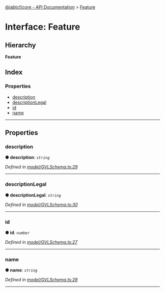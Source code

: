 [@iabtcf/core - API Documentation](../README.md) > [Feature](../interfaces/feature.md)

# Interface: Feature

## Hierarchy

**Feature**

## Index

### Properties

* [description](feature.md#description)
* [descriptionLegal](feature.md#descriptionlegal)
* [id](feature.md#id)
* [name](feature.md#name)

---

## Properties

<a id="description"></a>

###  description

**● description**: *`string`*

*Defined in [model/GVLSchema.ts:29](https://github.com/chrispaterson/iabtcf-es/blob/d162d92/modules/core/src/model/GVLSchema.ts#L29)*

___
<a id="descriptionlegal"></a>

###  descriptionLegal

**● descriptionLegal**: *`string`*

*Defined in [model/GVLSchema.ts:30](https://github.com/chrispaterson/iabtcf-es/blob/d162d92/modules/core/src/model/GVLSchema.ts#L30)*

___
<a id="id"></a>

###  id

**● id**: *`number`*

*Defined in [model/GVLSchema.ts:27](https://github.com/chrispaterson/iabtcf-es/blob/d162d92/modules/core/src/model/GVLSchema.ts#L27)*

___
<a id="name"></a>

###  name

**● name**: *`string`*

*Defined in [model/GVLSchema.ts:28](https://github.com/chrispaterson/iabtcf-es/blob/d162d92/modules/core/src/model/GVLSchema.ts#L28)*

___

